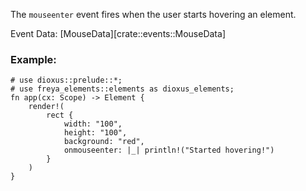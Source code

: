 The `mouseenter` event fires when the user starts hovering an element.

Event Data: [MouseData][crate::events::MouseData]

### Example:

```rust, no_run
# use dioxus::prelude::*;
# use freya_elements::elements as dioxus_elements;
fn app(cx: Scope) -> Element {
    render!(
        rect {
            width: "100",
            height: "100",
            background: "red",
            onmouseenter: |_| println!("Started hovering!")
        }
    )
}
```